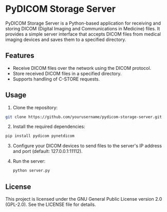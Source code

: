 # PyDICOM Storage Server

PyDICOM Storage Server is a Python-based application for receiving and storing DICOM (Digital Imaging and Communications in Medicine) files. It provides a simple server interface that accepts DICOM files from medical imaging devices and saves them to a specified directory.

## Features

- Receive DICOM files over the network using the DICOM protocol.
- Store received DICOM files in a specified directory.
- Supports handling of C-STORE requests.

## Usage

1. Clone the repository:

```bash
git clone https://github.com/yourusername/pydicom-storage-server.git
```
2. Install the required dependencies:

```bash
pip install pydicom pynetdicom
```
   
3.  Configure your DICOM devices to send files to the server's IP address and port (default: 127.0.0.1:11112).


4. Run the server:

     ```bash
     python server.py
     ```

## License

This project is licensed under the GNU General Public License version 2.0 (GPL-2.0). See the LICENSE file for details.



